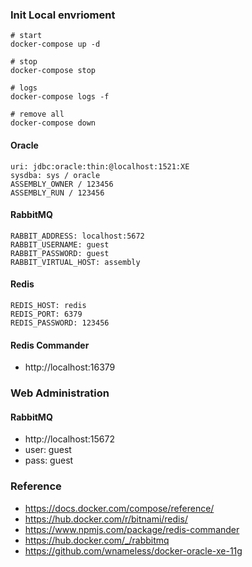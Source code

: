 ### Init Local envrioment

```shell
# start
docker-compose up -d

# stop
docker-compose stop

# logs
docker-compose logs -f

# remove all
docker-compose down
```

#### Oracle
```
uri: jdbc:oracle:thin:@localhost:1521:XE
sysdba: sys / oracle
ASSEMBLY_OWNER / 123456
ASSEMBLY_RUN / 123456
```

#### RabbitMQ
```
RABBIT_ADDRESS: localhost:5672
RABBIT_USERNAME: guest
RABBIT_PASSWORD: guest
RABBIT_VIRTUAL_HOST: assembly
```

#### Redis
```
REDIS_HOST: redis
REDIS_PORT: 6379
REDIS_PASSWORD: 123456
```

#### Redis Commander
- http://localhost:16379

###  Web Administration
#### RabbitMQ
- http://localhost:15672
- user: guest
- pass: guest

### Reference
* https://docs.docker.com/compose/reference/
* https://hub.docker.com/r/bitnami/redis/
* https://www.npmjs.com/package/redis-commander
* https://hub.docker.com/_/rabbitmq
* https://github.com/wnameless/docker-oracle-xe-11g
